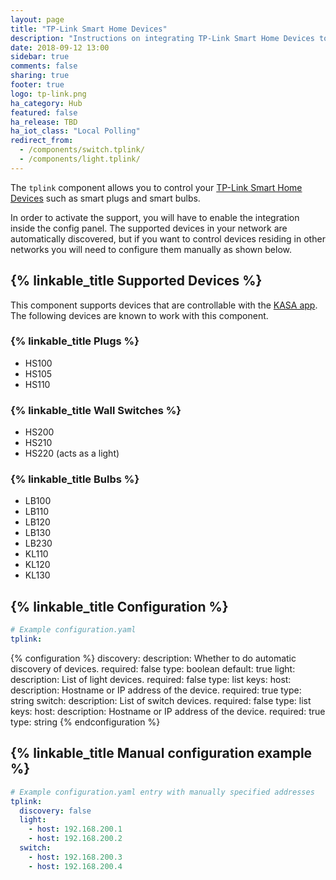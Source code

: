 ```yaml
---
layout: page
title: "TP-Link Smart Home Devices"
description: "Instructions on integrating TP-Link Smart Home Devices to Home Assistant."
date: 2018-09-12 13:00
sidebar: true
comments: false
sharing: true
footer: true
logo: tp-link.png
ha_category: Hub
featured: false
ha_release: TBD
ha_iot_class: "Local Polling"
redirect_from:
  - /components/switch.tplink/
  - /components/light.tplink/
---
```


The `tplink` component allows you to control your [TP-Link Smart Home Devices](https://www.tp-link.com/kasa-smart/) such as smart plugs and smart bulbs.

In order to activate the support, you will have to enable the integration inside the config panel.
The supported devices in your network are automatically discovered, but if you want to control devices residing in other networks you will need to configure them manually as shown below.

## {% linkable_title Supported Devices %}

This component supports devices that are controllable with the [KASA app](https://www.tp-link.com/us/kasa-smart/kasa.html).
The following devices are known to work with this component.

### {% linkable_title Plugs %}

- HS100
- HS105
- HS110

### {% linkable_title Wall Switches %}

- HS200
- HS210
- HS220 (acts as a light)

### {% linkable_title Bulbs %}

- LB100
- LB110
- LB120
- LB130
- LB230
- KL110
- KL120
- KL130

## {% linkable_title Configuration %}

```yaml
# Example configuration.yaml
tplink:
```

{% configuration %}
discovery:
  description: Whether to do automatic discovery of devices.
  required: false
  type: boolean
  default: true
light:
  description: List of light devices.
  required: false
  type: list
  keys:
    host:
      description: Hostname or IP address of the device.
      required: true
      type: string
switch:
  description: List of switch devices.
  required: false
  type: list
  keys:
    host:
        description: Hostname or IP address of the device.
        required: true
        type: string
{% endconfiguration %}

## {% linkable_title Manual configuration example %}

```yaml
# Example configuration.yaml entry with manually specified addresses
tplink:
  discovery: false
  light:
    - host: 192.168.200.1
    - host: 192.168.200.2
  switch:
    - host: 192.168.200.3
    - host: 192.168.200.4
```
